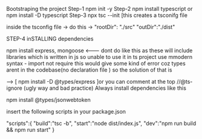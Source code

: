 Bootstraping the project 
 Step-1 npm init -y
 Step-2 npm install typescript or npm install -D typescript
 Step-3 npx tsc --init [this creates a tsconifg file 

 inside the tsconfig file -> do this -> "rootDir": "./src" "outDir":"./dist"

 STEP-4 inSTALLING dependencies

npm install express, mongoose  <--- dont do like this as these will include libraries which is written in js so unable to use it in ts project
use mmodern syntax - import not require this would give some kind of error coz types arent in the codebase(no declaration file )
so the solution of that is

--> [  npm install -D @types/express ]or you can comment at the top //@ts-ignore (ugly way and bad practice)
Always install dependencies like this 

npm install  @types/jsonwebtoken 


insert the following scripts in your package.json 

"scripts":{
"build":"tsc -b",
"start":"node dist/index.js",
"dev":"npm run build && npm run start"
}
